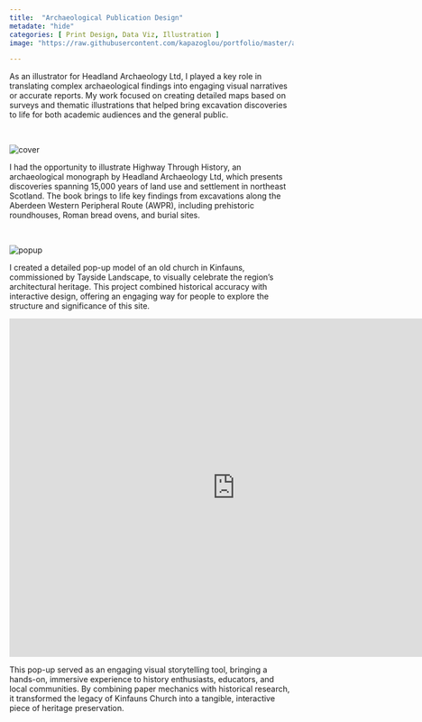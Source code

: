```yaml
---
title:  "Archaeological Publication Design"
metadate: "hide"
categories: [ Print Design, Data Viz, Illustration ]
image: "https://raw.githubusercontent.com/kapazoglou/portfolio/master/assets/images/item/kinfauns.jpg"

---
```


As an illustrator for Headland Archaeology Ltd, I played a key role in translating complex archaeological findings into engaging visual narratives or accurate reports. My work focused on creating detailed maps based on surveys and thematic illustrations that helped bring excavation discoveries to life for both academic audiences and the general public.

<br>

![cover](https://raw.githubusercontent.com/kapazoglou/portfolio/master/assets/images/item/awnr.png)

I had the opportunity to illustrate Highway Through History, an archaeological monograph by Headland Archaeology Ltd, which presents discoveries spanning 15,000 years of land use and settlement in northeast Scotland. The book brings to life key findings from excavations along the Aberdeen Western Peripheral Route (AWPR), including prehistoric roundhouses, Roman bread ovens, and burial sites.

<br>

![popup](https://raw.githubusercontent.com/kapazoglou/portfolio/master/assets/images/item/popup_test.jpg)

I created a detailed pop-up model of an old church in Kinfauns, commissioned by Tayside Landscape, to visually celebrate the region’s architectural heritage. This project combined historical accuracy with interactive design, offering an engaging way for people to explore the structure and significance of this site.

<iframe title="Kinfauns Old Parish Church" frameborder="0" allowfullscreen mozallowfullscreen="true" webkitallowfullscreen="true" allow="autoplay; fullscreen; xr-spatial-tracking" xr-spatial-tracking execution-while-out-of-viewport execution-while-not-rendered web-share width="800" height="600" src="https://sketchfab.com/models/83264dc11daf48be97c4bbc974e47b96/embed?autostart=1&transparent=1"> </iframe>

This pop-up served as an engaging visual storytelling tool, bringing a hands-on, immersive experience to history enthusiasts, educators, and local communities. By combining paper mechanics with historical research, it transformed the legacy of Kinfauns Church into a tangible, interactive piece of heritage preservation.
